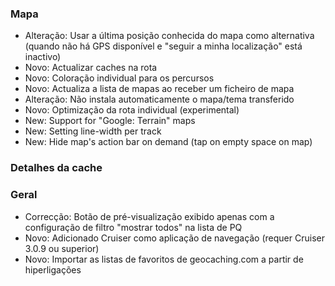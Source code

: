 ### Mapa
- Alteração: Usar a última posição conhecida do mapa como alternativa (quando não há GPS disponível e "seguir a minha localização" está inactivo)
- Novo: Actualizar caches na rota
- Novo: Coloração individual para os percursos
- Novo: Actualiza a lista de mapas ao receber um ficheiro de mapa
- Alteração: Não instala automaticamente o mapa/tema transferido
- Novo: Optimização da rota individual (experimental)
- New: Support for "Google: Terrain" maps
- New: Setting line-width per track
- New: Hide map's action bar on demand (tap on empty space on map)

### Detalhes da cache

### Geral
- Correcção: Botão de pré-visualização exibido apenas com a configuração de filtro "mostrar todos" na lista de PQ
- Novo: Adicionado Cruiser como aplicação de navegação (requer Cruiser 3.0.9 ou superior)
- Novo: Importar as listas de favoritos de geocaching.com a partir de hiperligações
